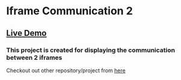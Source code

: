 # Iframe Communication 2

## [Live Demo](https://github.com/AbhayPai/)

### This project is created for displaying the communication between 2 iframes

Checkout out other repository/project from [here](https://github.com/AbhayPai/)
